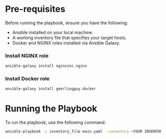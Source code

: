 # Pre-requisites

Before running the playbook, ensure you have the following:

- Ansible installed on your local machine.
- A working inventory file that specifies your target hosts.
- Docker and NGINX roles installed via Ansible Galaxy.

### Install NGINX role
```bash
ansible-galaxy install nginxinc.nginx
```

### Install Docker role
```bash
ansible-galaxy install geerlingguy.docker
```

# Running the Playbook

To run the playbook, use the following command:

```bash
ansible-playbook -i inventory_file main.yaml --inventory <YOUR INVENTORY FILE PATH> --vault-password-file encryption_key
```
